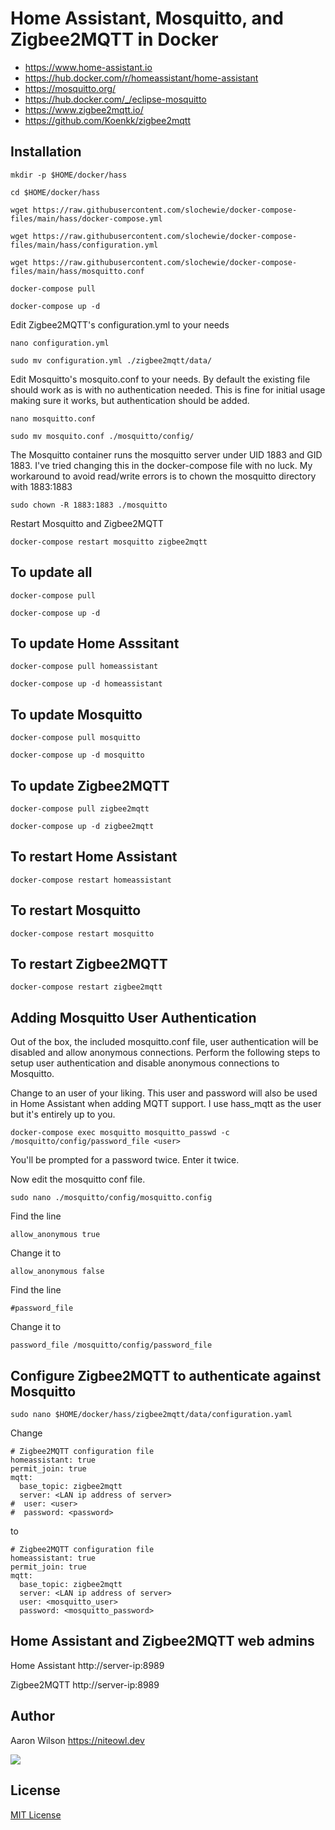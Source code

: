 # Home Assistant, Mosquitto, and Zigbee2MQTT in Docker
- https://www.home-assistant.io
- https://hub.docker.com/r/homeassistant/home-assistant
- https://mosquitto.org/
- https://hub.docker.com/_/eclipse-mosquitto
- https://www.zigbee2mqtt.io/
- https://github.com/Koenkk/zigbee2mqtt

## Installation
```
mkdir -p $HOME/docker/hass
```
```
cd $HOME/docker/hass
```
```
wget https://raw.githubusercontent.com/slochewie/docker-compose-files/main/hass/docker-compose.yml
```
```
wget https://raw.githubusercontent.com/slochewie/docker-compose-files/main/hass/configuration.yml
```
```
wget https://raw.githubusercontent.com/slochewie/docker-compose-files/main/hass/mosquitto.conf
```
```
docker-compose pull
```
```
docker-compose up -d
```
Edit Zigbee2MQTT's configuration.yml to your needs
```
nano configuration.yml
```
```
sudo mv configuration.yml ./zigbee2mqtt/data/
```

Edit Mosquitto's mosquito.conf to your needs. By default the existing file should work as is with no authentication needed. This is fine for initial usage making sure it works, but authentication should be added.
```
nano mosquitto.conf
```
```
sudo mv mosquito.conf ./mosquitto/config/
```
The Mosquitto container runs the mosquitto server under UID 1883 and GID 1883. I've tried changing this in the docker-compose file with no luck. My workaround to avoid read/write errors is to chown the mosquitto directory with 1883:1883
```
sudo chown -R 1883:1883 ./mosquitto
```

Restart Mosquitto and Zigbee2MQTT
```
docker-compose restart mosquitto zigbee2mqtt
```


## To update all
```
docker-compose pull
```
```
docker-compose up -d
```

## To update Home Asssitant
```
docker-compose pull homeassistant
```
```
docker-compose up -d homeassistant
```

## To update Mosquitto
```
docker-compose pull mosquitto
```
```
docker-compose up -d mosquitto
```

## To update Zigbee2MQTT
```
docker-compose pull zigbee2mqtt
```
```
docker-compose up -d zigbee2mqtt
```

## To restart Home Assistant
```
docker-compose restart homeassistant
```

## To restart Mosquitto
```
docker-compose restart mosquitto
```

## To restart Zigbee2MQTT
```
docker-compose restart zigbee2mqtt
```

## Adding Mosquitto User Authentication
Out of the box, the included mosquitto.conf file, user authentication will be disabled and allow anonymous connections. Perform the following steps to setup user authentication and disable anonymous connections to Mosquitto.

Change <user> to an user of your liking. This user and password will also be used in Home Assistant when adding MQTT support. I use hass_mqtt as the user but it's entirely up to you.
```
docker-compose exec mosquitto mosquitto_passwd -c /mosquitto/config/password_file <user>
```
You'll be prompted for a password twice. Enter it twice.


Now edit the mosquitto conf file.
```
sudo nano ./mosquitto/config/mosquitto.config
```
Find the line
```
allow_anonymous true
```
Change it to
```
allow_anonymous false
```
Find the line
```
#password_file
```
Change it to
```
password_file /mosquitto/config/password_file
```

## Configure Zigbee2MQTT to authenticate against Mosquitto

```
sudo nano $HOME/docker/hass/zigbee2mqtt/data/configuration.yaml
```
Change
```
# Zigbee2MQTT configuration file
homeassistant: true
permit_join: true
mqtt:
  base_topic: zigbee2mqtt
  server: <LAN ip address of server>
#  user: <user>
#  password: <password>
```
to
```
# Zigbee2MQTT configuration file
homeassistant: true
permit_join: true
mqtt:
  base_topic: zigbee2mqtt
  server: <LAN ip address of server>
  user: <mosquitto_user>
  password: <mosquitto_password>
```

## Home Assistant and Zigbee2MQTT web admins

Home Assistant
http://server-ip:8989

Zigbee2MQTT
http://server-ip:8989

## Author

Aaron Wilson <https://niteowl.dev>

[![](https://cdn.buymeacoffee.com/buttons/default-blue.png)](https://www.buymeacoffee.com/slochewie)

## License

[MIT License](./LICENSE)
